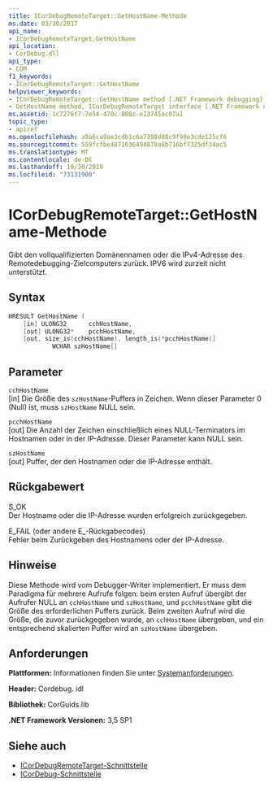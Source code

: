 ```yaml
---
title: ICorDebugRemoteTarget::GetHostName-Methode
ms.date: 03/30/2017
api_name:
- ICorDebugRemoteTarget.GetHostName
api_location:
- CorDebug.dll
api_type:
- COM
f1_keywords:
- ICorDebugRemoteTarget::GetHostName
helpviewer_keywords:
- ICorDebugRemoteTarget::GetHostName method [.NET Framework debugging]
- GetHostName method, ICorDebugRemoteTarget interface [.NET Framework debugging]
ms.assetid: 1c7276f7-7e54-470c-808c-e13745ac07a1
topic_type:
- apiref
ms.openlocfilehash: a9a6ca9ae3cdb1c6a7398d08c9f99e3cde125cf6
ms.sourcegitcommit: 559fcfbe4871636494870a8b716bf7325df34ac5
ms.translationtype: MT
ms.contentlocale: de-DE
ms.lasthandoff: 10/30/2019
ms.locfileid: "73131900"
---
```

# <a name="icordebugremotetargetgethostname-method"></a>ICorDebugRemoteTarget::GetHostName-Methode
Gibt den vollqualifizierten Domänennamen oder die IPv4-Adresse des Remotedebugging-Zielcomputers zurück. IPV6 wird zurzeit nicht unterstützt.  
  
## <a name="syntax"></a>Syntax  
  
```cpp  
HRESULT GetHostName (  
    [in] ULONG32      cchHostName,  
    [out] ULONG32*    pcchHostName,  
    [out, size_is(cchHostName), length_is(*pcchHostName)]  
            WCHAR szHostName[]  
```  
  
## <a name="parameters"></a>Parameter  
 `cchHostName`  
 [in] Die Größe des `szHostName`-Puffers in Zeichen. Wenn dieser Parameter 0 (Null) ist, muss `szHostName` NULL sein.  
  
 `pcchHostName`  
 [out] Die Anzahl der Zeichen einschließlich eines NULL-Terminators im Hostnamen oder in der IP-Adresse. Dieser Parameter kann NULL sein.  
  
 `szHostName`  
 [out] Puffer, der den Hostnamen oder die IP-Adresse enthält.  
  
## <a name="return-value"></a>Rückgabewert  
 S_OK  
 Der Hostname oder die IP-Adresse wurden erfolgreich zurückgegeben.  
  
 E_FAIL (oder andere E_-Rückgabecodes)  
 Fehler beim Zurückgeben des Hostnamens oder der IP-Adresse.  
  
## <a name="remarks"></a>Hinweise  
 Diese Methode wird vom Debugger-Writer implementiert. Er muss dem Paradigma für mehrere Aufrufe folgen: beim ersten Aufruf übergibt der Aufrufer NULL an `cchHostName` und `szHostName`, und `pcchHostName` gibt die Größe des erforderlichen Puffers zurück. Beim zweiten Aufruf wird die Größe, die zuvor zurückgegeben wurde, an `cchHostName` übergeben, und ein entsprechend skalierten Puffer wird an `szHostName` übergeben.  
  
## <a name="requirements"></a>Anforderungen  
 **Plattformen:** Informationen finden Sie unter [Systemanforderungen](../../../../docs/framework/get-started/system-requirements.md).  
  
 **Header:** Cordebug. idl  
  
 **Bibliothek:** CorGuids.lib  
  
 **.NET Framework Versionen:** 3,5 SP1  
  
## <a name="see-also"></a>Siehe auch

- [ICorDebugRemoteTarget-Schnittstelle](../../../../docs/framework/unmanaged-api/debugging/icordebugremotetarget-interface.md)
- [ICorDebug-Schnittstelle](../../../../docs/framework/unmanaged-api/debugging/icordebug-interface.md)
